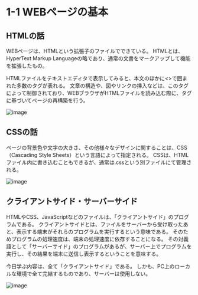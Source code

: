 # 1-1 WEBページの基本

## HTMLの話

WEBページは、HTMLという拡張子のファイルでできている。
HTMLとは、HyperText Markup Languageの略であり、通常の文書をマークアップして機能を拡張したもの。

HTMLファイルをテキストエディタで表示してみると、本文のほかに<>で囲まれた多数のタグが表れる。
文章の構造や、図やリンクの挿入などは、このタグによって制御されており、WEBブラウザがHTMLファイルを読み込む際に、タグに基づいてページの再構築を行う。

![image](http://www.ei-ic.sakura.ne.jp/handson20180721/img/1-1_01.png)
  
  
## CSSの話

ページの背景色や文字の大きさ、その他様々なデザインに関することは、CSS（Cascading Style Sheets）という言語によって指定される。
CSSは、HTMLファイル内に書き込むこともできるが、通常は.cssという別ファイルにて管理される。

![image](http://www.ei-ic.sakura.ne.jp/handson20180721/img/1-1_02.png)
  
  
## クライアントサイド・サーバーサイド

HTMLやCSS、JavaScriptなどのファイルは、「クライアントサイド」のプログラムである。
クライアントサイドとは、ファイルをサーバーから受け取ったあと、表示する端末がそれらのプログラムを実行するという意味である。
そのためプログラムの処理速度は、端末の処理速度に依存することになる。
その対義語として「サーバーサイド」のプログラムがあるが、サーバー上でプログラムを実行し、その結果を端末に送信し表示するということを意味する。

今日学ぶ内容は、全て「クライアントサイド」である。
しかも、PC上のローカルな環境で全て完結するものであり、サーバーは使用しない。

![image](http://www.ei-ic.sakura.ne.jp/handson20180721/img/1-1_03.png)
